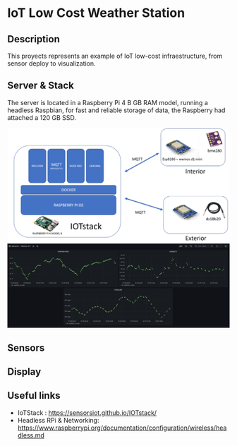 

# IoT Low Cost Weather Station 





## Description
This proyects represents an example of IoT low-cost infraestructure, from sensor deploy to visualization.

## Server & Stack
The server is located in a Raspberry Pi 4 B GB RAM model, running a headless Raspbian, for fast and reliable storage of data, the Raspberry had attached a 120 GB SSD.

![architecture](img/architecture.png)
![visualization](img/meteoIOT.png)

## Sensors 

## Display 

## Useful links
* IoTStack : https://sensorsiot.github.io/IOTstack/
* Headless RPi & Networking: https://www.raspberrypi.org/documentation/configuration/wireless/headless.md

